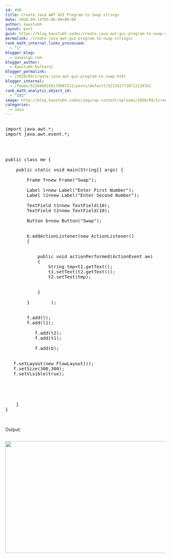 ```yaml
---
id: 498
title: Create Java AWT GUI Program to Swap strings
date: 2020-09-14T05:06:00+00:00
author: kaustubh
layout: post
guid: https://blog.kaustubh.codes/create-java-awt-gui-program-to-swap-strings/
permalink: /create-java-awt-gui-program-to-swap-strings/
rank_math_internal_links_processed:
  - "1"
blogger_blog:
  - swayalgo.com
blogger_author:
  - Kaustubh Kulkarni
blogger_permalink:
  - /2020/09/create-java-awt-gui-program-to-swap.html
blogger_internal:
  - /feeds/8126989156179907512/posts/default/5213327710712219741
rank_math_analytic_object_id:
  - "102"
image: http://blog.kaustubh.codes/imgs/wp-content/uploads/2020/09/Screenshot-2Bfrom-2B2020-09-14-2B10-33-44.png
categories:
  - Java
---
```

<pre><br />import java.awt.*;<br />import java.awt.event.*;<br /><br /><br /><br /><br />public class me {<br /><br />    public static void main(String[] args) {<br /><br />        Frame f=new Frame("Swap");<br /><br />        Label l=new Label("Enter First Number");<br />        Label l1=new Label("Enter Second Number");<br /><br />        TextField t1=new TextField(10);<br />        TextField t2=new TextField(10);<br /><br />        Button b=new Button("Swap");<br /><br /><br />        b.addActionListener(new ActionListener()<br />        {<br /><br /><br />            public void actionPerformed(ActionEvent ae)<br />            {<br />                String tmp=t1.getText();<br />                t1.setText(t2.getText());<br />                t2.setText(tmp);<br /><br /><br />            }<br /><br />        }        );<br /><br /><br />        f.add(l);<br />        f.add(l1);<br /><br />           f.add(t2);<br />           f.add(t1);<br /><br />           f.add(b);<br /><br /><br />   f.setLayout(new FlowLayout());<br />   f.setSize(300,300);<br />   f.setVisible(true);<br /><br />        <br /><br /><br /><br />    }<br />}<br /><br /><br /></pre>

Output: 

<div style="clear: both;">
  <a href="http://blog.kaustubh.codes/imgs/wp-content/uploads/2020/09/Screenshot-2Bfrom-2B2020-09-14-2B10-33-44.png" style="display: block; padding: 1em 0px; text-align: center;"><img loading="lazy" alt="" border="0" data-original-height="768" data-original-width="1366" height="351" src="http://blog.kaustubh.codes/imgs/wp-content/uploads/2020/09/Screenshot-2Bfrom-2B2020-09-14-2B10-33-44-300x169.png" width="625" /></a>
</div>
